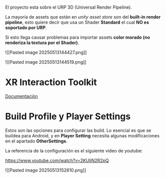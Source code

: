 
El proyecto esta sobre el URP 3D (Universal Render Pipeline).

La mayoría de assets que están en *unity asset store* son del **built-in render pipeline**, esto quiere decir que usa un Shader **Standard** el cual **NO es soportado por URP**.

Si esto llega causar problemas para importar assets **color morado (no renderiza la textura por el Shader)**.

![[Pasted image 20250513144427.png]]

![[Pasted image 20250513144519.png]]

# XR Interaction Toolkit

[Documentación](https://docs.unity3d.com/Packages/com.unity.xr.interaction.toolkit@3.1/manual/interaction-overview.html)

# Build Profile y Player Settings

Estos son las opciones para configurar las build. Lo esencial es que se buildea para Android, y en **Player Setting** necesita algunas modificaciones en el apartado **OtherSettings**.

La referencia de la configuración es el siguiente video de youtube:

https://www.youtube.com/watch?v=2KUliN2R2pQ

![[Pasted image 20250513152610.png]]